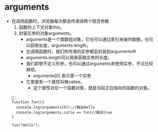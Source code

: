 # arguments
- 在调用函数时，浏览器每次都会传递进两个隐含参数
   1. 函数的上下文对象this。
   2. 封装实参的对象arguments。
      - arguments是一个类数组对象，它也可以通过索引来操作数据，也可以获取长度，arguments.length。
      - 在调用函数时，我们所传递的实参都会封装到arguments中
      - arguments.length可以用来获取实参的长度。
      - 我们即使不定义形参，也可以通过arguments来使用实参，不过比较麻烦。
         - arguments[0] 表示第一个实参
      - 它里面有一个属性叫做callee，
         - 这个属性对应一个函数对象，就是当前正在指向的函数的对象。
  ```
  🌰：
  function fun(){
    console.log(arguments[0]);//输出Hello
    console.log(arguments.calle == fun)//输出true
  }
  
  fun("Hello");
  ```
  
